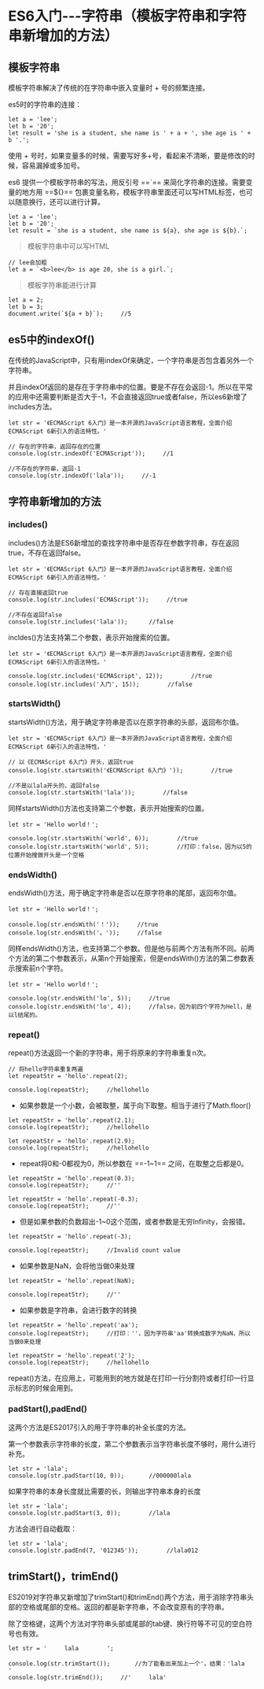 # ES6入门---字符串（模板字符串和字符串新增加的方法）

## 模板字符串

模板字符串解决了传统的在字符串中嵌入变量时 + 号的频繁连接。

es5时的字符串的连接：

```
let a = 'lee';
let b = '20';
let result = 'she is a student, she name is ' + a + ', she age is ' + b '.';
```

使用 + 号时，如果变量多的时候，需要写好多+号，看起来不清晰，要是修改的时候，容易漏掉或多加号。

es6 提供一个模板字符串的写法，用反引号 ==`== 来简化字符串的连接。需要变量的地方用 ==${}== 包裹变量名称，模板字符串里面还可以写HTML标签，也可以随意换行，还可以进行计算。

```
let a = 'lee';
let b = '20';
let result = `she is a student, she name is ${a}, she age is ${b}.`;
```

> 模板字符串中可以写HTML

```
// lee会加粗
let a = `<b>lee</b> is age 20, she is a girl.`;
```

> 模板字符串能进行计算

```
let a = 2;
let b = 3;
document.write(`${a + b}`);     //5
```

## es5中的indexOf()

在传统的JavaScript中，只有用indexOf来确定，一个字符串是否包含着另外一个字符串。

并且indexOf返回的是存在于字符串中的位置。要是不存在会返回-1。所以在平常的应用中还需要判断是否大于-1，不会直接返回true或者false，所以es6新增了includes方法。

```
let str = '《ECMAScript 6入门》是一本开源的JavaScript语言教程，全面介绍ECMAScript 6新引入的语法特性。'

// 存在的字符串，返回存在的位置
console.log(str.indexOf('ECMAScript'));     //1

//不存在的字符串，返回-1
console.log(str.indexOf('lala'));     //-1
```

## 字符串新增加的方法

### includes()

includes()方法是ES6新增加的查找字符串中是否存在参数字符串，存在返回true，不存在返回false。

```
let str = '《ECMAScript 6入门》是一本开源的JavaScript语言教程，全面介绍ECMAScript 6新引入的语法特性。'

// 存在直接返回true
console.log(str.includes('ECMAScript'));     //true

//不存在返回false
console.log(str.includes('lala'));      //false
```

incldes()方法支持第二个参数，表示开始搜索的位置。

```
let str = '《ECMAScript 6入门》是一本开源的JavaScript语言教程，全面介绍ECMAScript 6新引入的语法特性。'

console.log(str.includes('ECMAScript', 12));        //true
console.log(str.includes('入门', 15));        //false
```

### startsWidth()

startsWidth()方法，用于确定字符串是否以在原字符串的头部，返回布尔值。

```
let str = '《ECMAScript 6入门》是一本开源的JavaScript语言教程，全面介绍ECMAScript 6新引入的语法特性。'

// 以《ECMAScript 6入门》开头，返回true
console.log(str.startsWith('《ECMAScript 6入门》'));        //true

//不是以lala开头的，返回false
console.log(str.startsWith('lala'));        //false
```

同样startsWidth()方法也支持第二个参数，表示开始搜索的位置。

```
let str = 'Hello world！';

console.log(str.startsWith('world', 6));        //true
console.log(str.startsWith('world', 5));        //打印：false，因为以5的位置开始搜做开头是一个空格
```

### endsWidth()

endsWidth()方法，用于确定字符串是否以在原字符串的尾部，返回布尔值。

```
let str = 'Hello world！';

console.log(str.endsWith('！'));     //true
console.log(str.endsWith('。'));     //false
```

同样endsWidth()方法，也支持第二个参数。但是他与前两个方法有所不同。前两个方法的第二个参数表示，从第n个开始搜索，但是endsWith()方法的第二参数表示搜索前n个字符。

```
let str = 'Hello world！';

console.log(str.endsWith('lo', 5));     //true
console.log(str.endsWith('lo', 4));     //false，因为前四个字符为Hell，是以l结尾的。
```

### repeat()

repeat()方法返回一个新的字符串，用于将原来的字符串重复n次。

```
// 将hello字符串重复两遍
let repeatStr = 'hello'.repeat(2);

console.log(repeatStr);     //hellohello
```

- 如果参数是一个小数，会被取整，属于向下取整。相当于进行了Math.floor()

```
let repeatStr = 'hello'.repeat(2.1);
console.log(repeatStr);     //hellohello 

let repeatStr = 'hello'.repeat(2.9);
console.log(repeatStr);     //hellohello 
```

- repeat将0和-0都视为0，所以参数在 ==-1~1== 之间，在取整之后都是0。

```
let repeatStr = 'hello'.repeat(0.3);
console.log(repeatStr);     //''

let repeatStr = 'hello'.repeat(-0.3);
console.log(repeatStr);     //''
```

- 但是如果参数的负数超出-1~0这个范围，或者参数是无穷Infinity，会报错。

```
let repeatStr = 'hello'.repeat(-3);

console.log(repeatStr);     //Invalid count value
```

- 如果参数是NaN，会将他当做0来处理

```
let repeatStr = 'hello'.repeat(NaN);

console.log(repeatStr);     //''
```

- 如果参数是字符串，会进行数字的转换

```
let repeatStr = 'hello'.repeat('aa');
console.log(repeatStr);     //打印：''，因为字符串'aa'转换成数字为NaN，所以当做0来处理

let repeatStr = 'hello'.repeat('2');
console.log(repeatStr);     //hellohello
```

repeat()方法，在应用上，可能用到的地方就是在打印一行分割符或者打印一行显示标志的时候会用到。

### padStart(),padEnd()

这两个方法是ES2017引入的用于字符串的补全长度的方法。

第一个参数表示字符串的长度，第二个参数表示当字符串长度不够时，用什么进行补充。

```
let str = 'lala';
console.log(str.padStart(10, 0));       //000000lala
```

如果字符串的本身长度就比需要的长，则输出字符串本身的长度

```
let str = 'lala';
console.log(str.padStart(3, 0));        //lala
```

方法会进行自动截取：

```
let str = 'lala';
console.log(str.padEnd(7, '012345'));        //lala012
```

## trimStart()，trimEnd()

ES2019对字符串又新增加了trimStart()和trimEnd()两个方法，用于消除字符串头部的空格或尾部的空格。返回的都是新字符串，不会改变原有的字符串。

除了空格键，这两个方法对字符串头部或尾部的tab键、换行符等不可见的空白符号也有效。

```
let str = '     lala        ';

console.log(str.trimStart());       //为了能看出来加上一个'，结果：'lala        '
console.log(str.trimEnd());     //'     lala'
```



